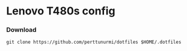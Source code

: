 # Lenovo T480s config

### Download
 
```
git clone https://github.com/perttunurmi/dotfiles $HOME/.dotfiles
```
